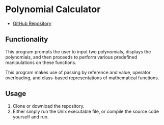 # Polynomial Calculator

* [GitHub Repository](https://github.com/colinmcdaniel/Polynomial-Calculator)

## Functionality

This program prompts the user to input two polynomials, displays the polynomials, and then proceeds to perform various predefined manipulations on these functions.

This program makes use of passing by reference and value, operator overloading, and class-based representations of mathematical functions.

## Usage

1. Clone or download the repository.
2. Either simply run the Unix executable file, or compile the source code yourself and run.


